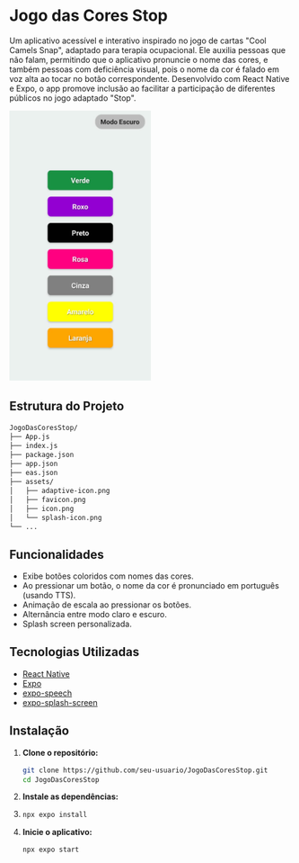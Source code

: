 # Jogo das Cores Stop

Um aplicativo acessível e interativo inspirado no jogo de cartas "Cool Camels Snap", adaptado para terapia ocupacional. Ele auxilia pessoas que não falam, permitindo que o aplicativo pronuncie o nome das cores, e também pessoas com deficiência visual, pois o nome da cor é falado em voz alta ao tocar no botão correspondente. Desenvolvido com React Native e Expo, o app promove inclusão ao facilitar a participação de diferentes públicos no jogo adaptado "Stop".


<img src="assets/app.jpeg" alt="Tela inicial" style="width:50%; max-width:400px">

## Estrutura do Projeto

```
JogoDasCoresStop/
├── App.js
├── index.js
├── package.json
├── app.json
├── eas.json
├── assets/
│   ├── adaptive-icon.png
│   ├── favicon.png
│   ├── icon.png
│   └── splash-icon.png
└── ...
```


## Funcionalidades

- Exibe botões coloridos com nomes das cores.
- Ao pressionar um botão, o nome da cor é pronunciado em português (usando TTS).
- Animação de escala ao pressionar os botões.
- Alternância entre modo claro e escuro.
- Splash screen personalizada.

## Tecnologias Utilizadas

- [React Native](https://reactnative.dev/)
- [Expo](https://expo.dev/)
- [expo-speech](https://docs.expo.dev/versions/latest/sdk/speech/)
- [expo-splash-screen](https://docs.expo.dev/versions/latest/sdk/splash-screen/)

## Instalação

1. **Clone o repositório:**
   ```sh
   git clone https://github.com/seu-usuario/JogoDasCoresStop.git
   cd JogoDasCoresStop
    ```
2. **Instale as dependências:**

3. ```sh
   npx expo install
   ```
4. **Inicie o aplicativo:**
   ```sh
   npx expo start
   ```

